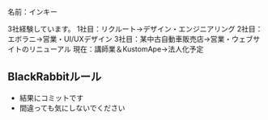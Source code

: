 名前：インキー

3社経験しています。
1社目：リクルート→デザイン・エンジニアリング
2社目：エボラニ→営業・UI/UXデザイン
3社目：某中古自動車販売店→営業・ウェブサイトのリニューアル
現在：講師業＆KustomApe→法人化予定

## BlackRabbitルール
- 結果にコミットです
- 間違っても気にしないでください